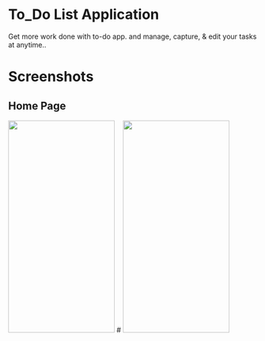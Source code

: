 # To_Do List Application

Get more work done with to-do app. and manage, capture, & edit your tasks at anytime..

# Screenshots

## Home Page

<img width="215" height="430" alt="" src="https://github.com/Tamilmani18/CODSOFT/assets/144092813/b0dae6d8-4533-4ead-9535-19d894a4043a">
#
<img width="215" height="430" alt="" src="https://github.com/Tamilmani18/CODSOFT/assets/144092813/6992b60d-5fcf-4df3-b58f-366bfd5f199d">
